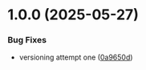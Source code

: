 # 1.0.0 (2025-05-27)


### Bug Fixes

* versioning attempt one ([0a9650d](https://github.com/DankTechnologies/Podds/commit/0a9650db86861cd14b787662b82bf94399b58b8f))
